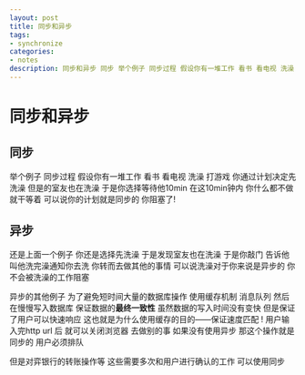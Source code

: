 ```yaml
---
layout: post
title: 同步和异步
tags:
- synchronize
categories:
- notes
description: 同步和异步 同步 举个例子 同步过程 假设你有一堆工作 看书 看电视 洗澡 打游戏 你通过计划决定先洗澡 但是的室友也在洗澡 于是你选择等待他10min 在这10min钟内 你什么都不做 就干等着 可以说你的计划就是同步的 你阻塞了!
---
```




# 同步和异步

## 同步

举个例子 同步过程 假设你有一堆工作 看书 看电视 洗澡 打游戏 你通过计划决定先洗澡 但是的室友也在洗澡 于是你选择等待他10min 在这10min钟内 你什么都不做 就干等着 可以说你的计划就是同步的 你阻塞了!

## 异步

还是上面一个例子 你还是选择先洗澡 于是发现室友也在洗澡 于是你敲门 告诉他 叫他洗完澡通知你去洗 你转而去做其他的事情 可以说洗澡对于你来说是异步的 你不会被洗澡的工作阻塞

异步的其他例子 为了避免短时间大量的数据库操作 使用缓存机制 消息队列 然后在慢慢写入数据库 保证数据的**最终一致性** 虽然数据的写入时间没有变快 但是保证了用户可以快速响应 这也就是为什么使用缓存的目的——保证速度匹配 ! 用户输入完http url 后 就可以关闭浏览器 去做别的事  如果没有使用异步 那这个操作就是同步的 用户必须排队

但是对弈银行的转账操作等 这些需要多次和用户进行确认的工作 可以使用同步